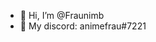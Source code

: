 - 👋 Hi, I’m @Fraunimb
- 👀 My discord: animefrau#7221

<!---
Fraunimb/Fraunimb is a ✨ special ✨ repository because its `README.md` (this file) appears on your GitHub profile.
You can click the Preview link to take a look at your changes.
--->
